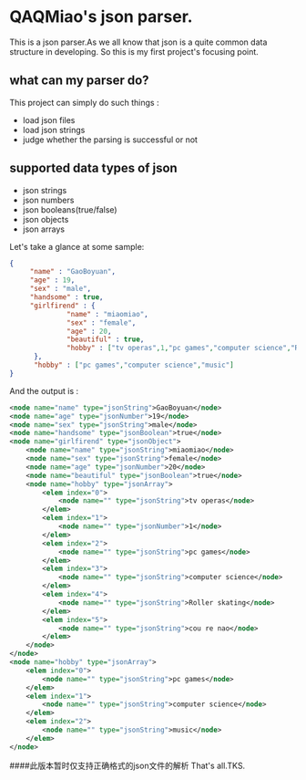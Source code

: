 # QAQMiao's json parser.


This is a json parser.As we all know that json is a quite common data structure in developing.
So this is my first project's focusing point.

## what can my parser do?
This project can simply do such things : 
- load json files
- load json strings
- judge whether the parsing is successful or not

## supported data types of json

- json strings
- json numbers
- json booleans(true/false)
- json objects
- json arrays

Let's take a glance at some sample:
```json
{
     "name" : "GaoBoyuan",
     "age" : 19,
     "sex" : "male",
     "handsome" : true,
     "girlfirend" : {
              "name" : "miaomiao",
              "sex" : "female",
              "age" : 20,
              "beautiful" : true,
              "hobby" : ["tv operas",1,"pc games","computer science","Roller skating","cou re nao"]
      },
      "hobby" : ["pc games","computer science","music"]
}
```

And the output is :

```xml
<node name="name" type="jsonString">GaoBoyuan</node>
<node name="age" type="jsonNumber">19</node>
<node name="sex" type="jsonString">male</node>
<node name="handsome" type="jsonBoolean">true</node>
<node name="girlfirend" type="jsonObject">
	<node name="name" type="jsonString">miaomiao</node>
	<node name="sex" type="jsonString">female</node>
	<node name="age" type="jsonNumber">20</node>
	<node name="beautiful" type="jsonBoolean">true</node>
	<node name="hobby" type="jsonArray">
		<elem index="0">
			<node name="" type="jsonString">tv operas</node>
		</elem>
		<elem index="1">
			<node name="" type="jsonNumber">1</node>
		</elem>
		<elem index="2">
			<node name="" type="jsonString">pc games</node>
		</elem>
		<elem index="3">
			<node name="" type="jsonString">computer science</node>
		</elem>
		<elem index="4">
			<node name="" type="jsonString">Roller skating</node>
		</elem>
		<elem index="5">
			<node name="" type="jsonString">cou re nao</node>
		</elem>
	</node>
</node>
<node name="hobby" type="jsonArray">
	<elem index="0">
		<node name="" type="jsonString">pc games</node>
	</elem>
	<elem index="1">
		<node name="" type="jsonString">computer science</node>
	</elem>
	<elem index="2">
		<node name="" type="jsonString">music</node>
	</elem>
</node>

```

####此版本暂时仅支持正确格式的json文件的解析
That's all.TKS.
